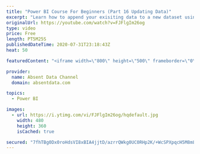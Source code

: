 ```yaml
---
title: "Power BI Course For Beginners (Part 16 Updating Data)"
excerpt: "Learn how to append your exisiting data to a new dataset using the Query Editor in Power BI."
originalUrl: https://youtube.com/watch?v=FJFlgIm26og
type: video
price: Free
length: PT5M25S
publishedDateTime: 2020-07-31T23:18:43Z
heat: 50

featuredContent: "<iframe width=\"800\" height=\"500\" frameborder=\"0\" src=\"https://www.youtube.com/embed/FJFlgIm26og\" allow=\"accelerometer; autoplay; encrypted-media; gyroscope; picture-in-picture\" allowfullscreen></iframe>"

provider:
  name: Absent Data Channel
  domain: absentdata.com

topics:
  - Power BI

images:
  - url: https://i.ytimg.com/vi/FJFlgIm26og/hqdefault.jpg
    width: 480
    height: 360
    isCached: true

secured: "7fhTBg0Dx0roHdsVI8xBIA4jjtD/azrrQWkg0UC0RHp2K/+WcSPXpqcH5M8mLIf2kR2e87rw6wIvSUYB/TFzPuBcM6/eamTBym5u3q05kDo5DyOHraKE+hSi1+0VFhzUNZyIdGEB8jc8a0WR/nrzwGntxGw//W6IOuQih0m/0AvRmTcycrqE9Vv0m5fhumSqfZQyz741ofgmD9/vr3TnMQNomoc6cTKtaV0PjEbi16+X3PZfZv2sJn2GGmmIIQLgPZC+kDKbY1CiFWtbCvDedYq9cmZzzUGBa0YXgjy9wWzmCOn2zrrr4YJyPSl7lDLdScWNayYdq4VYf53P4J3VodN1TVNIXRpKm14zX+VAo1kImBpVikevwJ2rMj1pH1p2iyRJLu69y6UjfE0mRDRHQXoMPLmQ2n4EWzzRt8CNZus=;3PiTnsRcBuy8KQmmPrN0XA=="
---
```


